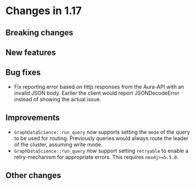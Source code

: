 # Changes in 1.17

## Breaking changes

## New features

## Bug fixes

- Fix reporting error based on http responses from the Aura-API with an invalid JSON body. Earlier the client would report JSONDecodeError instead of showing the actual issue.

## Improvements

- `GraphDataScience::run_query` now supports setting the `mode` of the query to be used for routing. Previously queries would always route the leader of the cluster, assuming write mode.
- `GraphDataScience::run_query` now support setting `retryable` to enable a retry-mechanism for appropriate errors. This requires `neo4j>=5.5.0`.


## Other changes
